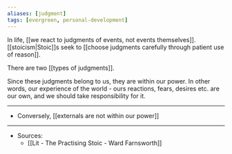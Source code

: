 ```yaml
---
aliases: [judgment]
tags: [evergreen, personal-development]
---
```

In life, [[we react to judgments of events, not events themselves]]. [[stoicism|Stoic]]s seek to [[choose judgments carefully through patient use of reason]]. 

There are two [[types of judgments]].

Since these judgments belong to us, they are within our power. In other words, our experience of the world - ours reactions, fears, desires etc. are our own, and we should take responsibility for it. 



---
- Conversely, [[externals are not within our power]]
---
- Sources:
	- [[Lit  - The Practising Stoic - Ward Farnsworth]]

